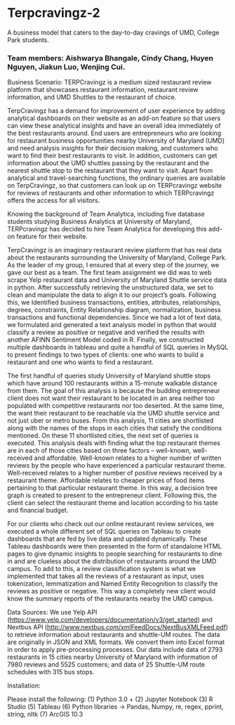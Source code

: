 # Terpcravingz-2
A business model that caters to the day-to-day cravings of UMD, College Park students.

### Team members: Aishwarya Bhangale, Cindy Chang, Huyen Nguyen, Jiakun Luo, Wenjing Cui.

Business Scenario:
TERPCravingz is a medium sized restaurant review platform that showcases restaurant information, restaurant review information, and UMD Shuttles to the restaurant of choice.
 
TerpCravingz has a demand for improvement of user experience by adding analytical dashboards on their website as an add-on feature so that users can view these analytical insights and have an overall idea immediately of the best restaurants around. End users are entrepreneurs who are looking for restaurant business opportunities nearby University of Maryland (UMD) and need analysis insights for their decision making, and customers who want to find their best restaurants to visit. In addition, customers can get information about the UMD shuttles passing by the restaurant and the nearest shuttle stop to the restaurant that they want to visit. Apart from analytical and travel-searching functions, the ordinary queries are available on TerpCravingz, so that customers can look up on TERPcravingz website for reviews of restaurants and other information to which TERPcravingz offers the access for all visitors.
 
Knowing the background of Team Analytica, including five database students studying Business Analytics at University of Maryland, TERPcravingz has decided to hire Team Analytica for developing this add-on feature for their website.

TerpCravingz is an imaginary restaurant review platform that has real data about the restaurants surrounding the University of Maryland, College Park. As the leader of my group, I ensured that at every step of the journey, we gave our best as a team. The first team assignment we did was to web scrape Yelp restaurant data and University of Maryland Shuttle service data in python.
After successfully retrieving the unstructured data, we set to clean and manipulate the data to align it to our project’s goals. Following this, we Identified business transactions, entities, attributes, relationships, degrees, constraints, Entity Relationship diagram, normalization, business transactions and functional dependencies. Since we had a lot of text data, we
formulated and generated a text analysis model in python that would classify a review as positive or negative and verified the results with another AFINN Sentiment Model coded in R. Finally, we constructed multiple dashboards in tableau and quite a handful of SQL queries in MySQL to present findings to two types of clients: one who wants to build a restaurant and one
who wants to find a restaurant. 

The first handful of queries study University of Maryland shuttle stops which have around 100 restaurants within a 15-minute walkable distance from them. The goal of this analysis is because the budding entrepreneur client does not want their restaurant to be located in an area neither too populated with competitive restaurants nor too deserted. At the same time, the want their restaurant to be reachable via the UMD shuttle service and not just uber or metro buses. From this analysis, 11 cities are shortlisted along with the names of the stops in each cities that satisfy the conditions mentioned. On these 11 shortlisted cities, the next set of queries is executed. This analysis deals with finding what the top restaurant themes are in each of those cities based on three factors – well-known, well-received and affordable. Well-known relates to a higher number of written reviews by the people who have experienced a particular restaurant theme. Well-received relates to a higher number of positive reviews received by a restaurant theme. Affordable relates to cheaper prices of food items pertaining to that particular restaurant theme. In this way, a decision tree graph is created to present to the entrepreneur client. Following this, the client can select the restaurant theme and location according to his taste and financial budget.

For our clients who check out our online restaurant review services, we executed a whole different set of SQL queries on Tableau to create dashboards that are fed by live data and updated dynamically. These Tableau dashboards were then presented in the form of standalone HTML pages to give dynamic insights to people searching for restaurants to dine in and are clueless about the distribution of restaurants around the UMD campus. To add to this, a review classification system is what we implemented that takes all the reviews of a restaurant as input, uses tokenization, lemmatization and Named Entity Recognition to classify the reviews as positive or negative. This way a completely new client would know the summary reports of the restaurants nearby the UMD campus.

Data Sources:
We use Yelp API (https://www.yelp.com/developers/documentation/v3/get_started) and Nextbus API (http://www.nextbus.com/xmlFeedDocs/NextBusXMLFeed.pdf) to retrieve information about restaurants and shuttle-UM routes. The data are originally in JSON and XML formats. We convert them into Excel format in order to apply pre-processing processes. Our data include data of 2793 restaurants in 15 cities nearby University of Maryland with information of 7980 reviews and 5525 customers; and data of 25 Shuttle-UM route schedules with 315 bus stops.

Installation:

Please install the following:
(1)	Python 3.0 + 
(2)	Jupyter Notebook
(3)	R Studio
(5)	Tableau
(6)	Python libraries -> Pandas, Numpy, re, regex, pprint, string, nltk
(7)	ArcGIS 10.3

